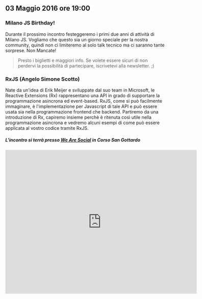 ## 03 Maggio 2016 ore 19:00
### Milano JS Birthday!
Durante il prossimo incontro festeggeremo i primi due anni di attività di Milano JS.
Vogliamo che questo sia un giorno speciale per la nostra community, quindi non ci limiteremo al solo talk tecnico ma ci saranno tante sorprese. Non Mancate!

> Presto i biglietti e maggiori info. Se volete essere sicuri di non perdervi la possibilità di partecipare, iscrivetevi alla newsletter. ;)

### RxJS (Angelo Simone Scotto)
Nate da un'idea di Erik Meijer e sviluppate dal suo team in Microsoft, le Reactive Extensions (Rx) rappresentano una API in grado di supportare la programmazione asincrona ed event-based.
RxJS, come si può facilmente immaginare, è l'implementazione per Javascript di tale API e può essere usata sia nella programmazione frontend che backend.
Partiremo da una introduzione di Rx, capiremo insieme perchè è ritenuta così utile nella programmazione asincrona e vedremo alcuni esempi di come può essere applicata al vostro codice tramite RxJS.

##### L'incontro si terrà presso [We Are Social](http://wearesocial.com/it) in Corso San Gottardo
<div class="frame">
  <iframe src="https://www.google.com/maps/embed?pb=!1m14!1m8!1m3!1d11196.349176595792!2d9.1794608!3d45.447897!3m2!1i1024!2i768!4f13.1!3m3!1m2!1s0x0%3A0xc7dc0e51ca5a712f!2sWe+Are+Social!5e0!3m2!1sit!2sus!4v1461079463133" width="600" height="450" frameborder="0" style="border:0" allowfullscreen></iframe>
</div>

